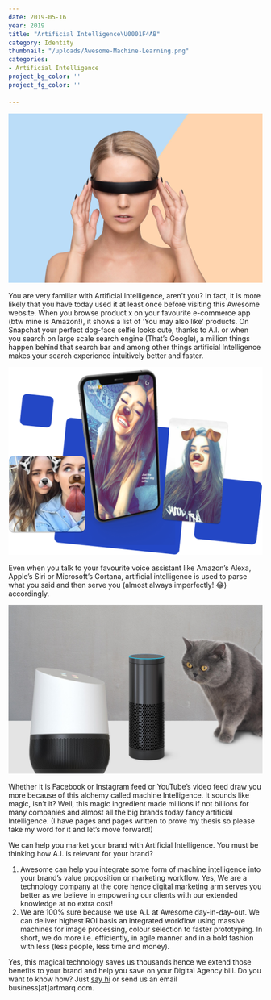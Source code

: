 ```yaml
---
date: 2019-05-16
year: 2019
title: "Artificial Intelligence\U0001F4AB"
category: Identity
thumbnail: "/uploads/Awesome-Machine-Learning.png"
categories:
- Artificial Intelligence
project_bg_color: ''
project_fg_color: ''

---
```

![](/uploads/Awesome-Machine-Learning.png)

You are very familiar with Artificial Intelligence, aren’t you? In fact, it is more likely that you have today used it at least once before visiting this Awesome website. When you browse product x on your favourite e-commerce app (btw mine is Amazon!), it shows a list of ‘You may also like’ products. On Snapchat your perfect dog-face selfie looks cute, thanks to A.I. or when you search on large scale search engine (That’s Google), a million things happen behind that search bar and among other things artificial Intelligence makes your search experience intuitively better and faster.

![](/uploads/awesome-dogselfie-snapchat.png)

Even when you talk to your favourite voice assistant like Amazon’s Alexa, Apple’s Siri or Microsoft’s Cortana, artificial intelligence is used to parse what you said and then serve you (almost always imperfectly! 😂) accordingly.

![Cat says Hey Siri ](/uploads/voice-for-ai.png "Voice For A.I.")

Whether it is Facebook or Instagram feed or YouTube’s video feed draw you more because of this alchemy called machine Intelligence. It sounds like magic, isn’t it? Well, this magic ingredient made millions if not billions for many companies and almost all the big brands today fancy artificial Intelligence. (I have pages and pages written to prove my thesis so please take my word for it and let’s move forward!)

We can help you market your brand with Artificial Intelligence. You must be thinking how A.I. is relevant for your brand?

1. Awesome can help you integrate some form of machine intelligence into your brand’s value proposition or marketing workflow. Yes, We are a technology company at the core hence digital marketing arm serves you better as we believe in empowering our clients with our extended knowledge at no extra cost!
2. We are 100% sure because we use A.I. at Awesome day-in-day-out. We can deliver highest ROI basis an integrated workflow using massive machines for image processing, colour selection to faster prototyping. In short, we do more i.e. efficiently, in agile manner and in a bold fashion with less (less people, less time and money).

Yes, this magical technology saves us thousands hence we extend those benefits to your brand and help you save on your Digital Agency bill. Do you want to know how? Just [say hi]() or send us an email business\[at\]artmarq.com.